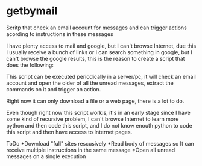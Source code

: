 getbymail
=========

Scritp that check an email account for messages and can trigger actions acording to instructions in these messages

I have plenty access to mail and google, but I can't browse Internet, due this I usually receive a bunch of links or I can search something in google, but I can't browse the google results, this is the reason to create a script that does the following:

This script can be executed periodically in a server/pc, it will check an email account and open the older of all the unread messages, extract the commands on it and trigger an action.

Right now it can only download a file or a web page, there is a lot to do.

Even though right now this script workis, it's in an early stage since I have some kind of recursive problem, I can't browse Internet to learn more python and then code this script, and I do not know enouth python to code this script and then have access to Internet pages.

ToDo
*Download "full" sites rescusively
*Read body of messages so It can receive multiple instructions in the same message
*Open all unread messages on a single execution
